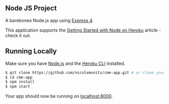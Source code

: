 ## Node JS Project

A barebones Node.js app using [Express 4](http://expressjs.com/).

This application supports the [Getting Started with Node on Heroku](https://devcenter.heroku.com/articles/getting-started-with-nodejs) article - check it out.

## Running Locally

Make sure you have [Node.js](http://nodejs.org/) and the [Heroku CLI](https://cli.heroku.com/) installed.

```sh
$ git clone https://github.com/nicolemunits/cme-app.git # or clone your own fork
$ cd cme-app
$ npm install
$ npm start
```

Your app should now be running on [localhost:8000](http://localhost:8000/).